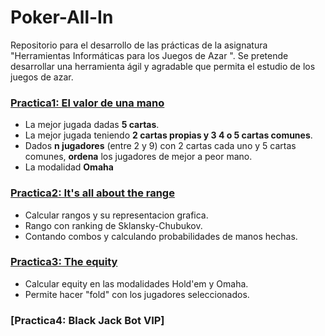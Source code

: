 # Poker-All-In

Repositorio para el desarrollo de las prácticas de la asignatura "Herramientas Informáticas para los Juegos de Azar
". Se pretende desarrollar una herramienta ágil y agradable que permita el estudio de los juegos de azar.

### [Practica1: El valor de una mano](https://github.com/WyrnCael/PokerAllIn/tree/Practica1)
* La mejor jugada dadas **5 cartas**.
* La mejor jugada teniendo **2 cartas propias y 3 4 o 5 cartas comunes**.
* Dados **n jugadores** (entre 2 y 9) con 2 cartas cada uno y 5 cartas comunes, **ordena** los jugadores de mejor a peor mano.
* La modalidad **Omaha**

### [Practica2: It's all about the range](https://github.com/WyrnCael/PokerAllIn/tree/Practica2)
* Calcular rangos y su representacion grafica.
* Rango con ranking de Sklansky-Chubukov.
* Contando combos y calculando probabilidades de manos hechas.

### [Practica3: The equity](https://github.com/WyrnCael/PokerAllIn/tree/Practica3)
* Calcular equity en las modalidades Hold'em y Omaha.
* Permite hacer "fold" con los jugadores seleccionados.

### [Practica4: Black Jack Bot VIP]
